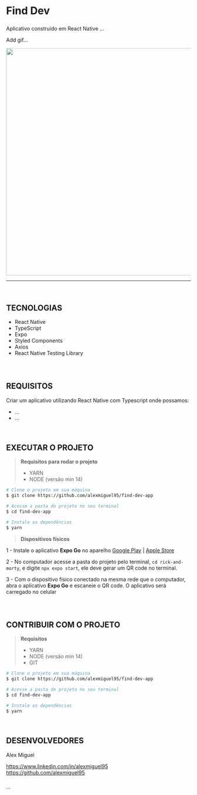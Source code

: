 <h1 align="left">Find Dev</h1>

###


Aplicativo construído em React Native ...

Add gif...
<p align="center">
  <img src="/demonstration.gif" width="620">
</p>

*********************************************************************************************************

&nbsp;
&nbsp;

<h2 align="left">TECNOLOGIAS</h2>

*  React Native
*  TypeScript
*  Expo
*  Styled Components
*  Axios
*  React Native Testing Library

###
&nbsp;
<h2 align="left">REQUISITOS</h2>
Criar um aplicativo utilizando React Native com Typescript onde possamos:

* ...
* ...


&nbsp;

<h2 align="left">EXECUTAR O PROJETO</h2>

> **Requisitos para rodar o projeto** 
> * YARN
> * NODE (versão min 14)


```bash
# Clone o projeto em sua máquina
$ git clone https://github.com/alexmiguel95/find-dev-app

# Acesse a pasta do projeto no seu terminal
$ cd find-dev-app

# Instale as dependências
$ yarn
```

> **Dispositivos físicos**

1 - Instale o aplicativo **Expo Go** no aparelho
[Google Play](https://play.google.com/store/search?q=expo+go&c=apps&hl=pt_BR&gl=US) | 
[Apple Store](https://apps.apple.com/br/app/expo-go/id982107779)

2 - No computador acesse a pasta do projeto pelo terminal, `cd rick-and-morty`, e digite `npx expo start`, ele deve gerar um QR code no terminal.

3 - Com o dispositivo físico conectado na mesma rede que o computador, abra o aplicativo **Expo Go** e escaneie o QR code. O aplicativo será carregado no celular
&nbsp;
&nbsp;

<div align="left">
</div>

###

<div align="left">
</div>

###
&nbsp;
&nbsp;

<h2 align="left">CONTRIBUIR COM O PROJETO</h2>

> **Requisitos** 
> * YARN
> * NODE (versão min 14)
> * GIT

```bash
# Clone o projeto em sua máquina
$ git clone https://github.com/alexmiguel95/find-dev-app

# Acesse a pasta do projeto no seu terminal
$ cd find-dev-app

# Instale as dependências
$ yarn
```

&nbsp;
&nbsp;

<h2 align="left">DESENVOLVEDORES</h2>
Alex Miguel
&nbsp;

https://www.linkedin.com/in/alexmiguel95
<br />
https://github.com/alexmiguel95
###

...

